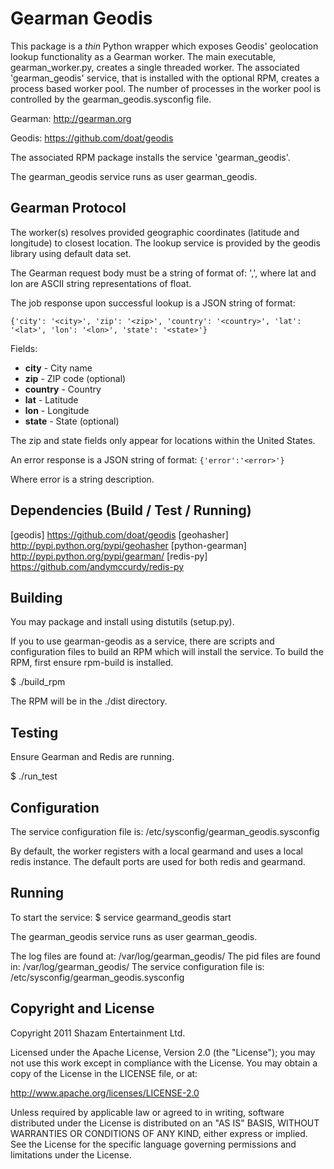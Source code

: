 Gearman Geodis
==============

This package is a *thin* Python wrapper which exposes Geodis' 
geolocation lookup functionality as a Gearman worker.
The main executable, gearman_worker.py, creates a single threaded worker.
The associated 'gearman_geodis' service, that is installed with the optional RPM,
creates a process based worker pool. The number of processes in the worker 
pool is controlled by the gearman_geodis.sysconfig file.

Gearman: http://gearman.org

Geodis: https://github.com/doat/geodis

The associated RPM package installs the service 'gearman_geodis'.

The gearman_geodis service runs as user gearman_geodis.

Gearman Protocol
----------------
The worker(s) resolves provided geographic coordinates (latitude and longitude) to closest location. 
The lookup service is provided by the geodis library using default data set.
        
The Gearman request body must be a string of format of: 
	'<lat>,<lon>',
where lat and lon are ASCII string representations of float.
        
The job response upon successful lookup is a JSON string of format:

`{'city': '<city>', 'zip': '<zip>', 'country': '<country>', 'lat': '<lat>', 'lon': '<lon>', 'state': '<state>'}`
       
Fields:

+ **city** - City name
+ **zip** - ZIP code (optional)
+ **country** - Country
+ **lat** - Latitude
+ **lon** - Longitude
+ **state** - State (optional)

The zip and state fields only appear for locations within the United States.
        
An error response is a JSON string of format:
        `{'error':'<error>'}`
        
Where error is a string description.


Dependencies (Build / Test / Running)
-------------------------------------
[geodis] https://github.com/doat/geodis
[geohasher] http://pypi.python.org/pypi/geohasher
[python-gearman] http://pypi.python.org/pypi/gearman/
[redis-py] https://github.com/andymccurdy/redis-py


Building
--------
You may package and install using distutils (setup.py).

If you to use gearman-geodis as a service, there are scripts and configuration files to build an RPM which will install the service.
To build the RPM, first ensure rpm-build is installed.

$ ./build_rpm

The RPM will be in the ./dist directory.

Testing
-------
Ensure Gearman and Redis are running.

$ ./run_test

Configuration
-------------

The service configuration file is:
        /etc/sysconfig/gearman_geodis.sysconfig

By default, the worker registers with a local gearmand and
uses a local redis instance. The default ports are used for
both redis and gearmand.

Running
-------

To start the service:
	$ service gearmand_geodis start

The gearman_geodis service runs as user gearman_geodis.

The log files are found at:
	/var/log/gearman_geodis/
The pid files are found in:
	/var/log/gearman_geodis/
The service configuration file is:
	/etc/sysconfig/gearman_geodis.sysconfig
	
Copyright and License
---------------------

Copyright 2011 Shazam Entertainment Ltd.

Licensed under the Apache License, Version 2.0 (the "License");
you may not use this work except in compliance with the License.
You may obtain a copy of the License in the LICENSE file, or at:

   http://www.apache.org/licenses/LICENSE-2.0

Unless required by applicable law or agreed to in writing, software
distributed under the License is distributed on an "AS IS" BASIS,
WITHOUT WARRANTIES OR CONDITIONS OF ANY KIND, either express or implied.
See the License for the specific language governing permissions and
limitations under the License.


